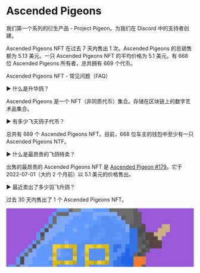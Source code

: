 # Ascended Pigeons

我们第一个系列的衍生产品 - Project Pigeon。为我们在 Discord 中的支持者创建。

Ascended Pigeons NFT 在过去 7 天内售出 1 次。Ascended Pigeons 的总销售额为 5.13 美元。一只 Ascended Pigeons NFT 的平均价格为 5.1 美元。有 668 位 Ascended Pigeons 所有者，总共拥有 669 个代币。

Ascended Pigeons NFT - 常见问题（FAQ）

▶ 什么是升华鸽？

Ascended Pigeons 是一个 NFT（非同质代币）集合。存储在区块链上的数字艺术品集合。

▶ 有多少飞天鸽子代币？

总共有 669 个 Ascended Pigeons NFT。目前，668 位车主的钱包中至少有一只 Ascended Pigeons NTF。

▶ 什么是最昂贵的飞鸽特卖？

出售的最昂贵的 Ascended Pigeons NFT 是 [Ascended Pigeon #179](https://www.nft-stats.com/asset/0xe161a3597b45d0ab5fb56bb17295d5e03f446536/89)。它于 2022-07-01（大约 2 个月前）以 5.1 美元的价格售出。

▶ 最近卖出了多少羽飞升鸽？

过去 30 天内售出了 1 个 Ascended Pigeons NFT。

![微信截图_20220823160710](微信截图_20220823160710.png)
